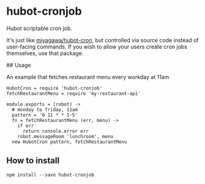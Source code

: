 # hubot-cronjob

Hubot scriptable cron job.

It's just like [miyagawa/hubot-cron](https://github.com/miyagawa/hubot-cron), but controlled via source code instead of user-facing commands. If you wish to allow your users create cron jobs themselves, use that package.

## Usage

An example that fetches restaurant menu every workday at 11am

    HubotCron = require 'hubot-cronjob'
    fetchRestaurantMenu = require 'my-restaurant-api'

    module.exports = (robot) ->
      # monday to friday, 11am
      pattern = '0 11 * * 1-5'
      fn = fetchRestaurantMenu (err, menu) ->
        if err
          return console.error err
        robot.messageRoom 'lunchroom', menu
      new HubotCron pattern, fetchRestaurantMenu

## How to install

    npm install --save hubot-cronjob
